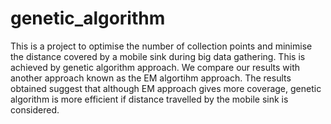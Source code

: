 # genetic_algorithm
This is a project to optimise the number of collection points and minimise the distance covered by a mobile sink during big data gathering. This is achieved by genetic algorithm approach.
We compare our results with another approach known as the EM algortihm approach. 
The results obtained suggest that although EM approach gives more coverage, genetic algorithm is more efficient if distance travelled by the mobile sink is considered.
